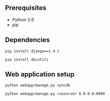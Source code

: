 Prerequisites
-------------

* Python 2.6
* pip

Dependencies
------------

    pip install django==1.4.1

    pip install docutils

Web application setup
---------------------

    python webapp/manage.py syncdb

    python webapp/manage.py runserver 0.0.0.0:8000
